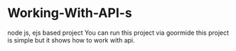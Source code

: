 # Working-With-API-s
node js, ejs based project
You can run this project via goormide this project is simple but it shows how to work with api.

